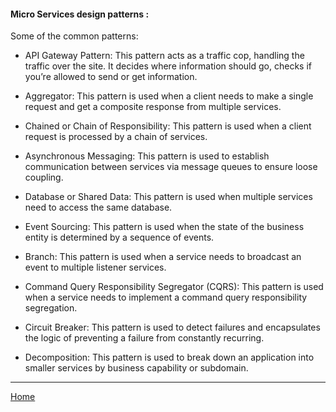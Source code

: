 #### Micro Services design patterns :


Some of the common patterns:

- API Gateway Pattern: This pattern acts as a traffic cop, handling the traffic over the site. It decides where information should go, checks if you’re allowed to send or get information.

- Aggregator: This pattern is used when a client needs to make a single request and get a composite response from multiple services.

- Chained or Chain of Responsibility: This pattern is used when a client request is processed by a chain of services.

- Asynchronous Messaging: This pattern is used to establish communication between services via message queues to ensure loose coupling.

- Database or Shared Data: This pattern is used when multiple services need to access the same database.

- Event Sourcing: This pattern is used when the state of the business entity is determined by a sequence of events.

- Branch: This pattern is used when a service needs to broadcast an event to multiple listener services.

- Command Query Responsibility Segregator (CQRS): This pattern is used when a service needs to implement a command query responsibility segregation.

- Circuit Breaker: This pattern is used to detect failures and encapsulates the logic of preventing a failure from constantly recurring.

- Decomposition: This pattern is used to break down an application into smaller services by business capability or subdomain.

----
[Home](../../README.md)